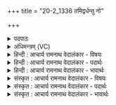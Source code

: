 +++
title = "20-2_1336 तमिद्वर्धन्तु नो"

+++
<details><summary>पदपाठः</summary>

त꣢म्। इत्। व꣢र्धन्तु। नः। गि꣡रः꣢꣯। व꣣त्स꣢म्। स꣣ꣳशि꣡श्व꣢रीः। स꣣म्। शि꣡श्व꣢꣯रीः। इ꣣व। यः꣢। इ꣡न्द्र꣢꣯स्य। हृ꣣दꣳस꣡निः꣢। १३३६।
</details>

<details><summary>अधिमन्त्रम् (VC)</summary>

- पवमानः सोमः
- अहमीयुराङ्गिरसः
- गायत्री
- षड्जः
</details>

<details><summary>हिन्दी : आचार्य रामनाथ वेदालंकार - विषयः</summary>

अगले मन्त्र में परमात्मा का विषय है।
</details>

<details><summary>हिन्दी : आचार्य रामनाथ वेदालंकार - पदार्थः</summary>

पदार्थान्वय -  (तम् इत्) उस सोम अर्थात् शान्तिदायक परमात्मा को (नः गिरः) हमारी वाणियाँ (सं वर्धन्तु) बढ़ाएँ, प्रचारित करें। (शिश्वरीः) समृद्ध दूधवाली दुधारू गाएँ (वत्सम् इव) जैसे अपने बछड़े को दूध से बढ़ाती हैं। कैसे परमात्मा को? (यः) जो सोम परमात्मा (इन्द्रस्य) जीवात्मा के (हृदंसनिः) हृदय में रहनेवाला है ॥२॥ यहाँ उपमालङ्कार है ॥२॥
</details>

<details><summary>हिन्दी : आचार्य रामनाथ वेदालंकार - भावार्थः</summary>

भावार्थ -  विद्वान् धार्मिक जनों को चाहिए कि वे अपने उपदेशों से जनता में परमेश्वर के प्रति विश्वास उत्पन्न करें,जिससे सर्वत्र आस्तिकता और धार्मिकता का वातावरण उत्पन्न हो ॥२॥
</details>

<details><summary>संस्कृत : आचार्य रामनाथ वेदालंकार - विषयः</summary>

अथ परमात्मविषयमाह।
</details>

<details><summary>संस्कृत : आचार्य रामनाथ वेदालंकार - पदार्थः</summary>

पदार्थान्वय -  (तम् इत्) तं खलु सोमं शान्तिदायकं परमात्मानम् (नः गिरः) अस्माकं वाचः (सं वर्धन्तु) संवर्धयन्तु, संवर्धनं चात्र प्रचारणं ज्ञेयम्। कथमिव ? (शिश्वरीः) वृद्धपयस्का (दोग्ध्र्यो गावः)। [टुओश्वि गतिवृद्ध्योः इत्यस्य रूपम्।] (वत्सम् इव) यथा स्वकीयं वत्सं पयसा वर्धयन्ति तथा। कीदृशम् परमात्मानम् ? (यः) सोमः परमात्मा (इन्द्रस्य) जीवात्मनः (हृदंसनिः) हृदयसेवी वर्तते। [हृदं हृदयं सनति संभजते यः स हृदंसनिः। द्वितीयाया अलुक्। षण सम्भक्तौ] ॥२॥ अत्रोपमालङ्कारः ॥२॥
</details>

<details><summary>संस्कृत : आचार्य रामनाथ वेदालंकार - भावार्थः</summary>

भावार्थ -  विद्वद्भिर्धार्मिकैर्जनैः स्वोपदेशैः जनतायां परमेश्वरं प्रति विश्वास उत्पादनीयः,येन सर्वत्राऽऽस्तिकताया धार्मिकतायाश्च वातावरणं भवेत् ॥२॥
</details>
